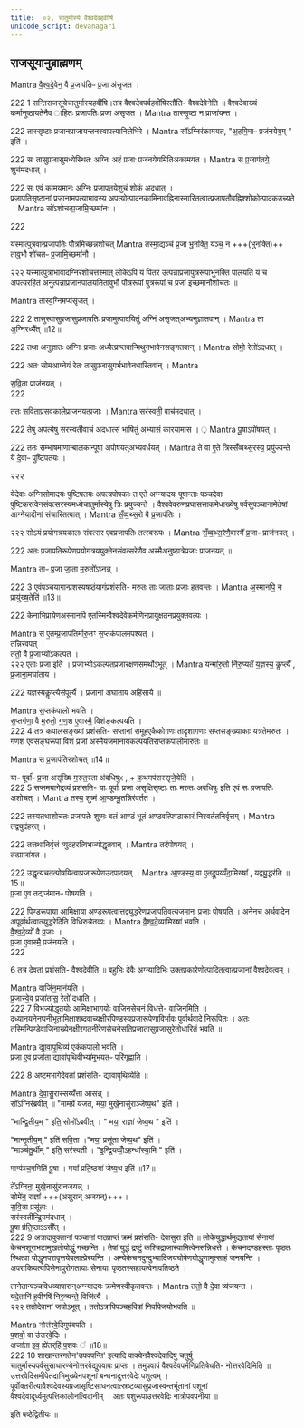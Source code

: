 ```yaml
---
title:  ०२, चातुर्मास्ये वैश्वदेवहवींषि
unicode_script: devanagari
---
```

## राजसूयानुब्राह्मणम्
Mantra
वै॒श्व॒दे॒वेन॒ वै प्र॒जाप॑तिᳶ प्र॒जा अ॑सृजत ।  

222
1 सन्तिराजसूयेचातुर्मास्यहवींषि।तत्र   वैश्वदेवपर्वहवींषिस्तौति- वैश्वदेवेनेति ॥ वैश्वदेवाख्यं कर्मानुष्ठायतेनैव ाहितः प्रजापतिः प्रजा असृजत ।
Mantra
तास्सृ॒ष्टा न प्राजा॑यन्त ।  

222
तास्सृष्टाः प्रजानप्राजायन्तनस्वापत्यानिलेभिरे ।
Mantra
सो᳚ऽग्निर॑कामयत, "अ॒हमि॒माᳶ प्रज॑नयेय॒म् " इति॑ ।  

 222
सः तासुप्रजासुमध्येस्थितः अग्निः अहं प्रजाः प्रजनयेयमितिअकामयत ।
 Mantra
स प्र॒जाप॑तये॒ शुच॑मदधात् ।  

 222
सः  एवं कामयमानः अग्निः प्रजापतयेशुचं शोकं अदधात् ।  
प्रजापतिसृष्टानां प्रजानामपत्याभावस्य अपत्योत्पादनकामिनावह्निनास्मारितत्वात्प्रजापतौवह्निश्शोकोत्पादकउच्यते ।
Mantra
सो॑ऽशोचत्प्र॒जामि॒च्छमा॑नः ।  

222


यस्मात्पुत्रवान्प्रजापतिः पौत्रमिच्छन्नशोचत्
Mantra
तस्मा॒द्यञ्च॑ प्र॒जा भु॒नक्ति॒ यञ्च॒ न +++(भुनक्ति)++ तावु॒भौ शो॑चतᳶ प्र॒जामि॒च्छमा॑नौ ।  

२२२
यस्मात्पुत्राभावादग्निरशोचत्तस्मात्  लोकेऽपि  यं पितरं उत्पन्नाप्रजापुत्ररूपाभुनक्ति पालयति यं च अपत्यरहितं अनुत्पन्नाप्रजानपालयतितावुभौ पौत्ररूपां पुत्ररूपां च प्रजां इच्छमानौशोचतः ॥

Mantra
तास्व॒ग्निमप्य॑सृजत् ।  

222
2 तासुस्वासुप्रजासुप्रजापतिः प्रजामुत्पादयितुं अग्निं असृजत्अभ्यनुज्ञातवान् ।
Mantra
ता अ॒ग्निरध्यै᳚त् ॥12॥  

222
तथा अनुज्ञातः अग्निः प्रजाः अध्यैत्प्राप्तवान्मिथुनभावेनसङ्गतवान् ।
Mantra
सोमो॒ रेतो॑ऽदधात् ।  

222
अतः सोमआग्नेयं रेतः तासुप्रजासुगर्भभावेनधारितवान् ।
Mantra

स॒वि॒ता प्राज॑नयत् ।  
222

ततः सविताप्रसवकालेप्राजनयत्प्रजाः ।
Mantra
सर॑स्वती॒ वाच॑मदधात् ।  

222
तेषु अपत्येषु सरस्वतीवाचं अदधात्सं भाषितुं अभ्यासं कारयामास । ़
Mantra
पू॒षाऽपो॑षयत् ।  

222
ततः सम्भाषमाणान्बालकान्पूषा अपोषयत्अभ्यवर्धयत् ।
Mantra
ते वा ए॒ते त्रिस्सँ॑व्वथ्स॒रस्य॒ प्रयु॑ज्यन्ते  ये दे॒वाᳶ पुष्टि॑पतयः ।  

२२२

येदेवाः अग्निसोमादयः पुष्टिपतयः अपत्यपोषकाः त एते अग्न्यादयः पूषान्ताः पञ्चदेवाः पुष्टिकरत्वेनसंवत्सरस्यमध्येचातुर्मास्येषु त्रिः प्रयुज्यन्ते ।
वैश्ववेवरुणप्रघाससाकमेधाख्येषु पर्वसुपञ्चानामेतेषां आग्नेयादीनां संचारितत्वात् ।
Mantra
सँ॒व्व॒थ्स॒रो वै प्र॒जाप॑तिः ।  

२२२
सोऽयं प्रयोगत्रयकालः संवत्सर एवप्रजापतिः तत्स्वरूपः ।
Mantra
सँ॒व्व॒थ्स॒रेणै॒वास्मै᳚ प्र॒जाᳶ प्राज॑नयत् ।  

222
अतः प्रजापतिरूपेणप्रयोगत्रययुक्तेनसंवत्सरेणैव अस्मैअनुष्ठात्रेप्रजाः प्राजनयत् ॥

Mantra
ताᳶ प्र॒जा जा॒ता म॒रुतो᳚ऽघ्नन्न् ।  

222
3  एवंपञ्चयागान्प्रशस्यषष्ठंयागंप्रशंसति- मरुतः ताः जाताः प्रजाः हतवन्तः ।
Mantra
अ॒स्मानपि॒ न प्रायु॑ख्ष॒तेति॑ ॥13॥  

222
केनाभिप्रायेणअस्मानपि एतस्मिन्वैश्वदेवेकर्मणिनप्रायुक्षतनप्रयुक्तवत्यः ।

Mantra
स ए॒तम्प्र॒जाप॑तिर्मारु॒तꣳ स॒प्तक॑पालमपश्यत् ।  
 तन्निर॑वपत् ।  
 ततो॒ वै प्र॒जाभ्यो॑ऽकल्पत ।  
२२२
 एताः प्रजा इति ।
प्रजाभ्योऽकल्पतप्रजारक्षणसमर्थोऽभूत् ।
Mantra
यन्मा॑रु॒तो नि॑रु॒प्यते᳚  य॒ज्ञस्य॒ कॢप्त्यै᳚ , प्र॒जाना॒मघा॑ताय ।

222
यज्ञस्यकॢप्त्यैसंपूर्त्यै । प्रजानां अघाताय अहिंसायै ॥

Mantra
स॒प्तक॑पालो भवति ।  
स॒प्तग॑णा॒ वै म॒रुतो॒  ग॒ण॒श ए॒वास्मै॒ विश॑ङ्कल्पयति ।  
222
4 तत्र  कपालसङ्ख्यां प्रशंसति- सप्तानां समूहएकैकोगणः तादृशागणाः सप्तसङ्ख्याकाः यत्रतेमरुतः । गणश एवसङ्घरूपां विशं प्रजां अस्मैयजमानायकल्पयतिसप्तकपालोमारुतः ॥

Mantra
स प्र॒जाप॑तिरशोचत् ॥14॥  

याᳶ पूर्वा᳚ᳶ प्र॒जा असृ॑ख्षि  म॒रुत॒स्ता अ॑वधिषुᳵ , + क॒थमप॑रास्सृजे॒येति॑ ।  
222
5 सप्तमयागेद्रव्यं प्रशंसति- याः पूर्वाः प्रजा असृक्षिसृष्टाः ताः मरुतः अवधिषुः  इति  एवं सः प्रजापतिः अशोचत् ।
Mantra
तस्य॒ शुष्म॑ आ॒ण्डम्भू॒तन्निर॑वर्तत ।  

222
तस्यतथाशोचतः प्रजापतेः शुष्मः बलं आण्डं भूतं अण्डवत्पिण्डाकारं निरवर्ततनिर्वृत्तम् ।
Mantra
तद्व्युद॑हरत् ।  

222
तत्तथानिर्वृत्तं व्युदहरत्विभज्योद्धृतवान् ।
Mantra
तद॑पोषयत् ।  
तत्प्राजा॑यत ।  

222
उद्धृत्यचतत्पोषयित्वाप्रजारूपेणउदपादयत् ।
Mantra
आ॒ण्डस्य॒ वा ए॒तद्रू॒पय्यँदा॒मिख्षा᳚ , यद्व्यु॒द्धर॑ति ॥15॥  
 प्र॒जा ए॒व तद्यज॑मानᳶ पोषयति ।  

222
पिण्डरूपाया
आमिक्षाया अण्डरूपत्वात्तद्व्युद्धरेणप्रजापतिवत्यजमानः प्रजाः पोषयति । अनेनच अर्थवादेन अपूर्वार्थत्वात्व्युद्धरेदिति विधिरुन्नेतव्यः ।
Mantra
वै॒श्व॒दे॒व्या॑मिख्षा॑ भवति ।  
वै॒श्व॒दे॒व्यो॑ वै प्र॒जाः ।  
प्र॒जा ए॒वास्मै॒ प्रज॑नयति ।  
222

6 तत्र  देवतां प्रशंसति- वैश्वदेवीति ॥ बहुभिः देवैः अग्न्यादिभिः उक्तप्रकारेणोत्पादितत्वात्प्रजानां वैश्वदेवत्वम् ॥

Mantra
वाजि॑न॒मान॑यति ।  
प्र॒जास्वे॒व प्रजा॑तासु॒ रेतो॑ दधाति ।  
222
7 विभज्योद्धृतयोः आमिक्षाभागयोः वाजिनसेचनं विधत्ते- वाजिनमिति ॥ दध्यानयनेनघनीभूतामिक्षाशब्दवाच्यक्षीरपिण्डस्यप्रजारूपेणाविर्भावः पुर्वार्थवादे निरूपितः । अतः तस्मिन्पिण्डेवाजिनाख्येनक्षीरगतनीरेणसेचनेसतिप्रजातासुप्रजासुरेतोधारितं भवति ॥

Mantra
द्या॒वा॒पृ॒थि॒व्य॑ एक॑कपालो भवति ।  
प्र॒जा ए॒व प्रजा॑ता॒ द्यावा॑पृथि॒वीभ्या॑मुभ॒यत॒ᳶ परि॑गृह्णाति ।  

222
8 अष्टमभागेदेवतां प्रशंसति- द्यावापृथिव्येति ॥

Mantra
दे॒वा॒सु॒रास्सय्यँ॑त्ता आसन्न् ।  
सो᳚ऽग्निर॑ब्रवीत् ॥ "मामग्रे॑ यजत, मया॒ मुखे॒नासु॑राञ्जेष्य॒थ"  इति॑ ।  

"मान्द्वि॒तीय॒म् " इति॒ सोमो᳚ऽब्रवीत् । " मया॒ राज्ञा॑ जेष्य॒थ " इति॑ ।  

"मान्तृ॒तीय॒म् "  इति॑ सवि॒ता ।"मया॒ प्रसू॑ता जेष्य॒थ"  इति॑ ।  
"माञ्च॑तु॒र्थीम् "  इति॒ सर॑स्वती ।  "इ॒न्द्रि॒यव्वोँ॒ऽहन्धा᳚स्या॒मि " इति॑ ।  

माम्प॑ञ्च॒ममिति॑ पू॒षा ।  मया᳚ प्रति॒ष्ठया॑ जेष्य॒थ  इति॑ ॥17॥  

ते᳚ऽग्निना॒ मुखे॒नासु॑रानजयन्न् ।  
सोमे॑न॒ राज्ञा᳚ +++(असुरान् अजयन्)+++।  
स॒वि॒त्रा प्रसू॑ताः ।  
सर॑स्वतीन्द्रि॒यम॑दधात् ।  
पू॒षा प्र॑ति॒ष्ठाऽऽसी᳚त् ।  
222
9 अत्रादावुक्तानां पञ्चानां पाठप्राप्तं क्रमं प्रशंसति- देवासुरा इति ॥ लोकेयुद्धार्थमुद्यतायां सेनायां केचनशूराभटामुखतोयोद्धुं गच्छन्ति ।
तेषां युद्धं द्रष्टुं     कश्चिद्राजास्वामित्वेनसन्निधत्ते । केचनदण्डहस्ताः पृष्ठतः स्थित्वा योद्धॄनपरावृत्तयेबलात्प्रेरयन्ति । अन्येकेचनदुन्दुभ्यादिजयघोषेणयोद्धॄणामुत्साहं जनयन्ति । अपराकियत्यपिसेनापुरोगतायाः सेनायाः पृष्ठतस्सहायत्वेनावतिष्ठते ।

तानेतान्पञ्चविधव्यापारान्अग्न्यादयः क्रमेणस्वीकृतवन्तः ।
Mantra
ततो॒ वै दे॒वा व्य॑जयन्त ।  
यदे॒तानि॑ ह॒वीꣳषि॑ निरु॒प्यन्ते॒ विजि॑त्यै ।  
२२२
ततोदेवानां जयोऽभूत् । ततोऽत्रापिपञ्चहविषां निर्वापेजयोभवति ॥

Mantra
नोत्त॑रवे॒दिमुप॑वपति ।  
प॒शवो॒ वा उ॑त्तरवे॒दिः ।  
अजा॑ता इव॒ ह्ये॑तर्‌हि॑ प॒शवः ॑ ॥18॥  
222
10 शाखान्तरगतेन'उपवपन्ति' इत्यादि वाक्येनवैश्वदेवादिषु चतुर्षु चातुर्मास्यपर्वसुसाधारण्येनोत्तरवेद्युपवापः प्राप्तः । तमुपवापं वैश्वदेवपर्मणिप्रतिषेधति- नोत्तरवेदिमिति ॥ उत्तरवेदिसमीपेतदाभिमुख्येनपशूनां बन्धनादुत्तरवेदेः पशुत्वम् । पूर्वोक्तरीत्यावैश्वदेवस्यप्रजासृष्टिसाधनत्वात्स्रष्टव्यासुप्रजास्वन्तर्भूतानां पशूनां वैश्वदेवादूर्ध्वमुत्पत्तिकालोनत्विदानीम् । अतः पशुरूपाउत्तरवेदिः नात्रोपवपनीया ॥

 इति षष्ठेद्वितीयः ॥  
